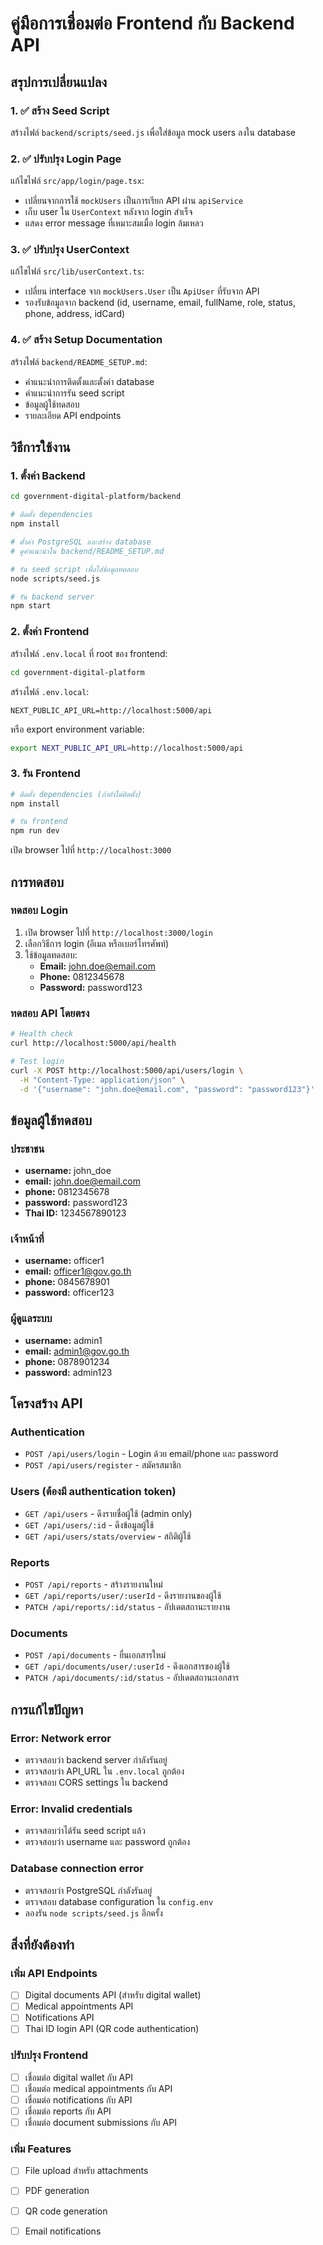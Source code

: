 # คู่มือการเชื่อมต่อ Frontend กับ Backend API

## สรุปการเปลี่ยนแปลง

### 1. ✅ สร้าง Seed Script
สร้างไฟล์ `backend/scripts/seed.js` เพื่อใส่ข้อมูล mock users ลงใน database

### 2. ✅ ปรับปรุง Login Page
แก้ไขไฟล์ `src/app/login/page.tsx`:
- เปลี่ยนจากการใช้ `mockUsers` เป็นการเรียก API ผ่าน `apiService`
- เก็บ user ใน `UserContext` หลังจาก login สำเร็จ
- แสดง error message ที่เหมาะสมเมื่อ login ล้มเหลว

### 3. ✅ ปรับปรุง UserContext
แก้ไขไฟล์ `src/lib/userContext.ts`:
- เปลี่ยน interface จาก `mockUsers.User` เป็น `ApiUser` ที่รับจาก API
- รองรับข้อมูลจาก backend (id, username, email, fullName, role, status, phone, address, idCard)

### 4. ✅ สร้าง Setup Documentation
สร้างไฟล์ `backend/README_SETUP.md`:
- คำแนะนำการติดตั้งและตั้งค่า database
- คำแนะนำการรัน seed script
- ข้อมูลผู้ใช้ทดสอบ
- รายละเอียด API endpoints

## วิธีการใช้งาน

### 1. ตั้งค่า Backend

```bash
cd government-digital-platform/backend

# ติดตั้ง dependencies
npm install

# ตั้งค่า PostgreSQL และสร้าง database
# ดูคำแนะนำใน backend/README_SETUP.md

# รัน seed script เพื่อใส่ข้อมูลทดสอบ
node scripts/seed.js

# รัน backend server
npm start
```

### 2. ตั้งค่า Frontend

สร้างไฟล์ `.env.local` ที่ root ของ frontend:

```bash
cd government-digital-platform
```

สร้างไฟล์ `.env.local`:
```env
NEXT_PUBLIC_API_URL=http://localhost:5000/api
```

หรือ export environment variable:
```bash
export NEXT_PUBLIC_API_URL=http://localhost:5000/api
```

### 3. รัน Frontend

```bash
# ติดตั้ง dependencies (ถ้ายังไม่ติดตั้ง)
npm install

# รัน frontend
npm run dev
```

เปิด browser ไปที่ `http://localhost:3000`

## การทดสอบ

### ทดสอบ Login

1. เปิด browser ไปที่ `http://localhost:3000/login`
2. เลือกวิธีการ login (อีเมล หรือเบอร์โทรศัพท์)
3. ใช้ข้อมูลทดสอบ:
   - **Email:** john.doe@email.com
   - **Phone:** 0812345678
   - **Password:** password123

### ทดสอบ API โดยตรง

```bash
# Health check
curl http://localhost:5000/api/health

# Test login
curl -X POST http://localhost:5000/api/users/login \
  -H "Content-Type: application/json" \
  -d '{"username": "john.doe@email.com", "password": "password123"}'
```

## ข้อมูลผู้ใช้ทดสอบ

### ประชาชน
- **username:** john_doe
- **email:** john.doe@email.com  
- **phone:** 0812345678
- **password:** password123
- **Thai ID:** 1234567890123

### เจ้าหน้าที่
- **username:** officer1
- **email:** officer1@gov.go.th
- **phone:** 0845678901
- **password:** officer123

### ผู้ดูแลระบบ
- **username:** admin1
- **email:** admin1@gov.go.th
- **phone:** 0878901234
- **password:** admin123

## โครงสร้าง API

### Authentication
- `POST /api/users/login` - Login ด้วย email/phone และ password
- `POST /api/users/register` - สมัครสมาชิก

### Users (ต้องมี authentication token)
- `GET /api/users` - ดึงรายชื่อผู้ใช้ (admin only)
- `GET /api/users/:id` - ดึงข้อมูลผู้ใช้
- `GET /api/users/stats/overview` - สถิติผู้ใช้

### Reports
- `POST /api/reports` - สร้างรายงานใหม่
- `GET /api/reports/user/:userId` - ดึงรายงานของผู้ใช้
- `PATCH /api/reports/:id/status` - อัปเดตสถานะรายงาน

### Documents
- `POST /api/documents` - ยื่นเอกสารใหม่
- `GET /api/documents/user/:userId` - ดึงเอกสารของผู้ใช้
- `PATCH /api/documents/:id/status` - อัปเดตสถานะเอกสาร

## การแก้ไขปัญหา

### Error: Network error
- ตรวจสอบว่า backend server กำลังรันอยู่
- ตรวจสอบว่า API_URL ใน `.env.local` ถูกต้อง
- ตรวจสอบ CORS settings ใน backend

### Error: Invalid credentials
- ตรวจสอบว่าได้รัน seed script แล้ว
- ตรวจสอบว่า username และ password ถูกต้อง

### Database connection error
- ตรวจสอบว่า PostgreSQL กำลังรันอยู่
- ตรวจสอบ database configuration ใน `config.env`
- ลองรัน `node scripts/seed.js` อีกครั้ง

## สิ่งที่ยังต้องทำ

### เพิ่ม API Endpoints
- [ ] Digital documents API (สำหรับ digital wallet)
- [ ] Medical appointments API
- [ ] Notifications API
- [ ] Thai ID login API (QR code authentication)

### ปรับปรุง Frontend
- [ ] เชื่อมต่อ digital wallet กับ API
- [ ] เชื่อมต่อ medical appointments กับ API
- [ ] เชื่อมต่อ notifications กับ API
- [ ] เชื่อมต่อ reports กับ API
- [ ] เชื่อมต่อ document submissions กับ API

### เพิ่ม Features
- [ ] File upload สำหรับ attachments
- [ ] PDF generation
- [ ] QR code generation
- [ ] Email notifications


